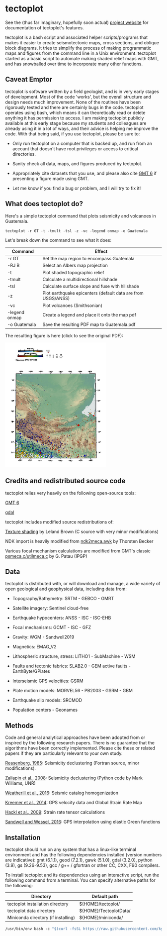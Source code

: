 tectoplot
=========

See the (thus far imaginary, hopefully soon actual) [project website][tectoplot] for documentation of tectoplot's features.

tectoplot is a bash script and associated helper scripts/programs that makes it easier to create seismotectonic maps, cross sections, and oblique block diagrams. It tries to simplify the process of making programmatic maps and figures from the command line in a Unix environment. tectoplot started as a basic script to automate making shaded relief maps with GMT, and has snowballed over time to incorporate many other functions.

Caveat Emptor
-------------

tectoplot is software written by a field geologist, and is in very early stages of development. Most of the code 'works', but the overall structure and design needs much improvement. None of the routines have been rigorously tested and there are certainly bugs in the code. tectoplot operates using bash, which means it can theoretically read or delete anything it has permission to access. I am making tectoplot publicly available at this early stage because my students and colleagues are already using it in a lot of ways, and their advice is helping me improve the code. With that being said, if you use tectoplot, please be sure to:

 * Only run tectoplot on a computer that is backed up, and run from an account that doesn't have root privileges or access to critical directories.

 * Sanity check all data, maps, and figures produced by tectoplot.

 * Appropriately cite datasets that you use, and please also cite [GMT 6][gmt6] if presenting a figure made using GMT.

 * Let me know if you find a bug or problem, and I will try to fix it!

What does tectoplot do?
-----------------------

Here's a simple tectoplot command that plots seismicity and volcanoes in Guatemala.

```proto
tectoplot -r GT -t -tmult -tsl -z -vc -legend onmap -o Guatemala
```

Let's break down the command to see what it does:

|Command|Effect|
|--|--|
|-r GT|Set the map region to encompass Guatemala|
|-RJ B|Select an Albers map projection|
|-t|Plot shaded topographic relief|
|-tmult|Calculate a multidirectional hillshade|
|-tsl|Calculate surface slope and fuse with hillshade|
|-z|Plot earthquake epicenters (default data are from USGS/ANSS)|
|-vc|Plot volcanoes (Smithsonian)|
|-legend onmap|Create a legend and place it onto the map pdf|
|-o Guatemala|Save the resulting PDF map to Guatemala.pdf|


The resulting figure is here (click to see the original PDF):

<a href=examples/Guatemala.pdf><img src=examples/Guatemala.jpg height=400></a>

Credits and redistributed source code
-------------------------------------

tectoplot relies very heavily on the following open-source tools:

[GMT 6][gmt6]

[gdal][gdal]

tectoplot includes modified source redistributions of:

[Texture shading][text] by Leland Brown (C source with very minor modifications)

NDK import is heavily modified from [ndk2meca.awk][ndk2meca] by Thorsten Becker

Various focal mechanism calculations are modified from GMT's classic [psmeca.c/utilmeca.c][utilmeca] by G. Patau (IPGP)

Data
----

tectoplot is distributed with, or will download and manage, a wide variety of open geological and geophysical data, including data from:

* Topography/Bathymetry: SRTM - GEBCO - GMRT

* Satellite imagery: Sentinel cloud-free

* Earthquake hypocenters: ANSS - ISC - ISC-EHB

* Focal mechanisms: GCMT - ISC - GFZ

* Gravity: WGM - Sandwell2019

* Magnetics: EMAG_V2

* Lithospheric structure, stress: LITHO1 - SubMachine - WSM

* Faults and tectonic fabrics: SLAB2.0 - GEM active faults - EarthByte/GPlates

* Interseismic GPS velocities: GSRM

* Plate motion models: MORVEL56 - PB2003 - GSRM - GBM

* Earthquake slip models: SRCMOD

* Population centers - Geonames


Methods
-------

Code and general analytical approaches have been adopted from or inspired by the following research papers. There is no guarantee that the algorithms have been correctly implemented. Please cite these or related papers if they are particularly relevant to your own study.

[Reasenberg, 1985][rb]: Seismicity declustering (Fortran source, minor modifications).

[Zaliapin et al., 2008][zaliapin]: Seismicity declustering (Python code by Mark Williams, UNR)

[Weatherill et al., 2016][weatherill]:  Seismic catalog homogenization

[Kreemer et al., 2014][kreemer]: GPS velocity data and Global Strain Rate Map

[Hackl et al., 2009][hackl]: Strain rate tensor calculations

[Sandwell and Wessel, 2016][sandwess]: GPS interpolation using elastic Green functions


Installation
------------

tectoplot should run on any system that has a linux-like terminal environment and has the following dependencies installed (version numbers are indicative): gmt (6.1.1), geod (7.2.1), gawk (5.1.0), gdal (3.2.0), python (3.9), gs (9.26-9.53),
gcc / g++ / gfortran or other CC, CXX, F90 compilers.

To install tectoplot and its dependencies using an interactive script, run the following command from a terminal. You can specify alternative paths for the following:

|Directory | Default path |
|---|---|
|tectoplot installation directory|${HOME}/tectoplot/|
|tectoplot data directory|${HOME}/TectoplotData/|
|Miniconda directory (if installing)|${HOME}/miniconda/|



```proto
/usr/bin/env bash -c "$(curl -fsSL https://raw.githubusercontent.com/kyleedwardbradley/tectoplot/main/install_tectoplot.sh)"
```




 [text]: http://www.textureshading.com/Home.html
 [utilmeca]: https://github.com/GenericMappingTools/gmt/blob/master/src/seis/utilmeca.c
 [gdal]: gdal.org
 [ndk2meca]: http://www-udc.ig.utexas.edu/external/becker/software/ndk2meca.awk
 [gmt6]: http://www.generic-mapping-tools.org
 [gmtcite]: https://www.generic-mapping-tools.org/cite/
 [tectoplot]: https://kyleedwardbradley.github.io/tectoplot/

 [rb]: https://doi.org/10.1029/JB090iB07p05479
 [zaliapin]: https://doi.org/10.1103/PhysRevLett.101.018501
 [weatherill]: https://doi.org/10.1093/gji/ggw232
 [kreemer]: https://doi.org/10.1002/2014GC005407
 [hackl]: https://doi.org/10.5194/nhess-9-1177-2009
 [sandwess]: doi.org/10.1002/2016GL070340
